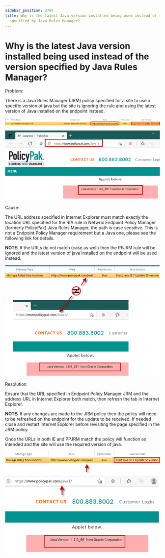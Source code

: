 ```yaml
---
sidebar_position: 3794
title: Why is the latest Java version installed being used instead of the version
  specified by Java Rules Manager?
---
```


# Why is the latest Java version installed being used instead of the version specified by Java Rules Manager?

Problem:

There is a Java Rules Manager (JRM) policy specified for a site to use a specific version of java but the site is ignoring the rule and using the latest version of Java installed on the endpoint instead.

![](../../../../../../static/images/PolicyPak/Content/Resources/Images/Troubleshooting/JavaEnterpriseRules/889_1_image-20210721212259-9_950x45.png)

![](../../../../../../static/images/PolicyPak/Content/Resources/Images/Troubleshooting/JavaEnterpriseRules/889_2_image-20210721212259-10.png)

Cause:

The URL address specified in Internet Explorer must match exactly the location URL specified for the RIA rule in Netwrix Endpoint Policy Manager (formerly PolicyPak) Java Rules Manager, the path is case sensitive. This is not a Endpoint Policy Manager requirement but a Java one, please see the following link for details. 

**NOTE:** If the URLs do not match (case as well) then the PPJRM rule will be ignored and the latest version of java installed on the endpoint will be used instead.

![](../../../../../../static/images/PolicyPak/Content/Resources/Images/Troubleshooting/JavaEnterpriseRules/889_3_image-20210721212259-11.png)

Resolution:

Ensure that the URL specified in Endpoint Policy Manager JRM and the address URL in Internet Explorer both match, then refresh the tab in Internet Explorer.

**NOTE:** If any changes are made to the JRM policy then the policy will need to be refreshed on the endpoint for the update to be received. If needed close and restart Internet Explorer before revisiting the page specified in the JRM policy.

Once the URLs in both IE and PPJRM match the policy will function as intended and the site will use the required version of java.

![](../../../../../../static/images/PolicyPak/Content/Resources/Images/Troubleshooting/JavaEnterpriseRules/889_4_image-20210721212259-12.png)
![](../../../../../../static/images/PolicyPak/Content/Resources/Images/Troubleshooting/JavaEnterpriseRules/889_5_image-20210721212259-13.png)